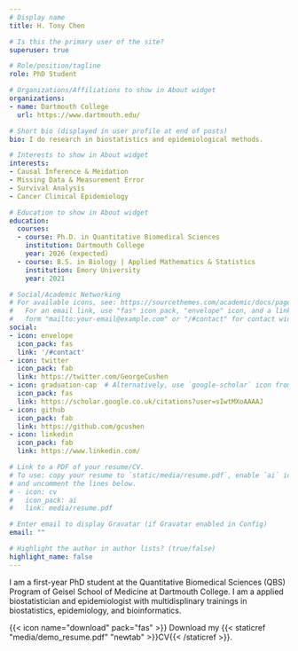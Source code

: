 ```yaml
---
# Display name
title: H. Tony Chen

# Is this the primary user of the site?
superuser: true

# Role/position/tagline
role: PhD Student

# Organizations/Affiliations to show in About widget
organizations:
- name: Dartmouth College
  url: https://www.dartmouth.edu/

# Short bio (displayed in user profile at end of posts)
bio: I do research in biostatistics and epidemiological methods.

# Interests to show in About widget
interests:
- Causal Inference & Meidation
- Missing Data & Measurement Error
- Survival Analysis
- Cancer Clinical Epidemiology

# Education to show in About widget
education:
  courses:
  - course: Ph.D. in Quantitative Biomedical Sciences
    institution: Dartmouth College
    year: 2026 (expected)
  - course: B.S. in Biology | Applied Mathematics & Statistics
    institution: Emory University
    year: 2021

# Social/Academic Networking
# For available icons, see: https://sourcethemes.com/academic/docs/page-builder/#icons
#   For an email link, use "fas" icon pack, "envelope" icon, and a link in the
#   form "mailto:your-email@example.com" or "/#contact" for contact widget.
social:
- icon: envelope
  icon_pack: fas
  link: '/#contact'
- icon: twitter
  icon_pack: fab
  link: https://twitter.com/GeorgeCushen
- icon: graduation-cap  # Alternatively, use `google-scholar` icon from `ai` icon pack
  icon_pack: fas
  link: https://scholar.google.co.uk/citations?user=sIwtMXoAAAAJ
- icon: github
  icon_pack: fab
  link: https://github.com/gcushen
- icon: linkedin
  icon_pack: fab
  link: https://www.linkedin.com/

# Link to a PDF of your resume/CV.
# To use: copy your resume to `static/media/resume.pdf`, enable `ai` icons in `params.toml`, 
# and uncomment the lines below.
# - icon: cv
#   icon_pack: ai
#   link: media/resume.pdf

# Enter email to display Gravatar (if Gravatar enabled in Config)
email: ""

# Highlight the author in author lists? (true/false)
highlight_name: false
---
```


I am a first-year PhD student at the Quantitative Biomedical Sciences (QBS) Program of Geisel School of Medicine at Dartmouth College. I am a applied biostatistician and epidemiologist with multidisplinary trainings in biostatistics, epidemiology, and bioinformatics.

{{< icon name="download" pack="fas" >}} Download my {{< staticref "media/demo_resume.pdf" "newtab" >}}CV{{< /staticref >}}.

